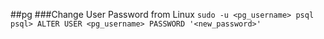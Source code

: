 ##pg
###Change User Password from Linux
`sudo -u <pg_username> psql`
`psql> ALTER USER <pg_username> PASSWORD '<new_password>'`
